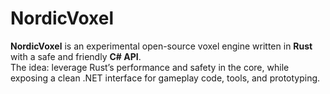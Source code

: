 # NordicVoxel

**NordicVoxel** is an experimental open-source voxel engine written in **Rust** with a safe and friendly **C# API**.  
The idea: leverage Rust’s performance and safety in the core, while exposing a clean .NET interface for gameplay code, tools, and prototyping.

